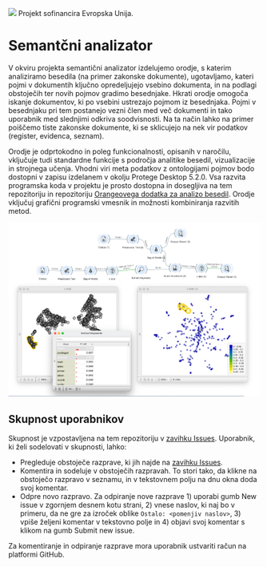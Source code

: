 ![](meetings/logos.png)
Projekt sofinancira Evropska Unija.

# Semantčni analizator

V okviru projekta semantični analizator izdelujemo orodje, s katerim analiziramo besedila (na primer
zakonske dokumente), ugotavljamo, kateri pojmi v dokumentih ključno opredeljujejo vsebino
dokumenta, in na podlagi obstoječih ter novih pojmov gradimo besednjake. Hkrati orodje omogoča
iskanje dokumentov, ki po vsebini ustrezajo pojmom iz besednjaka. Pojmi v besednjaku pri tem
postanejo vezni člen med več dokumenti in tako uporabnik med slednjimi odkriva soodvisnosti. Na ta
način lahko na primer poiščemo tiste zakonske dokumente, ki se sklicujejo na nek vir podatkov (register,
evidenca, seznam).

Orodje je odprtokodno in poleg funkcionalnosti, opisanih v naročilu, vključuje tudi
standardne funkcije s področja analitike besedil, vizualizacije in strojnega učenja. Vhodni viri meta
podatkov z ontologijami pojmov bodo dostopni v zapisu izdelanem v okolju Protege Desktop 5.2.0. 
Vsa razvita programska koda v projektu je prosto
dostopna in dosegljiva na tem repozitoriju in repozitoriju [Orangeovega dodatka za analizo besedil](https://github.com/biolab/orange3-text). 
Orodje vključuj grafični programski vmesnik in
možnosti kombiniranja razvitih metod.


![](example-workflow.png)

## Skupnost uporabnikov

Skupnost je vzpostavljena na tem repozitoriju v [zavihku Issues](https://github.com/biolab/text-semantics/issues). Uporabnik, ki želi sodelovati v skupnosti, lahko:

- Pregleduje obstoječe razprave, ki jih najde na [zavihku Issues](https://github.com/biolab/text-semantics/issues).
- Komentira in sodeluje v obstoječih razpravah. To stori tako, da klikne na obstoječo 
  razpravo v seznamu, in v tekstovnem polju na dnu okna doda svoj komentar. 
- Odpre novo razpravo. Za odpiranje nove razprave 1) uporabi gumb New issue v zgornjem 
  desnem kotu strani, 2) vnese naslov, ki naj bo v primeru, da ne gre za izroček oblike
  `Ostalo: <pomenjiv naslov>`, 3) vpiše željeni komentar v tekstovno polje in 4) 
  objavi svoj komentar s klikom na gumb Submit new issue.

Za komentiranje in odpiranje razprave mora uporabnik ustvariti račun na platformi GitHub.

